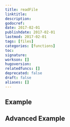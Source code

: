 ```yaml
---
title: readFile
linktitle:
description:
godocref:
date: 2017-02-01
publishdate: 2017-02-01
lastmod: 2017-02-01
tags: [files]
categories: [functions]
toc:
signature:
workson: []
hugoversion:
relatedfuncs: []
deprecated: false
draft: false
aliases: []
---
```


## Example

## Advanced Example

